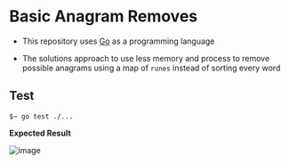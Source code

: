 # Basic Anagram Removes

- This repository uses [Go](https://golang.org/) as a programming language

- The solutions approach to use less memory and process to remove possible anagrams using a map of `runes` instead of sorting every word

## Test
```shell
$~ go test ./...
```

__Expected Result__

![image](https://user-images.githubusercontent.com/17556614/90689399-664afd00-e246-11ea-8fc1-e3d9697db78e.png)